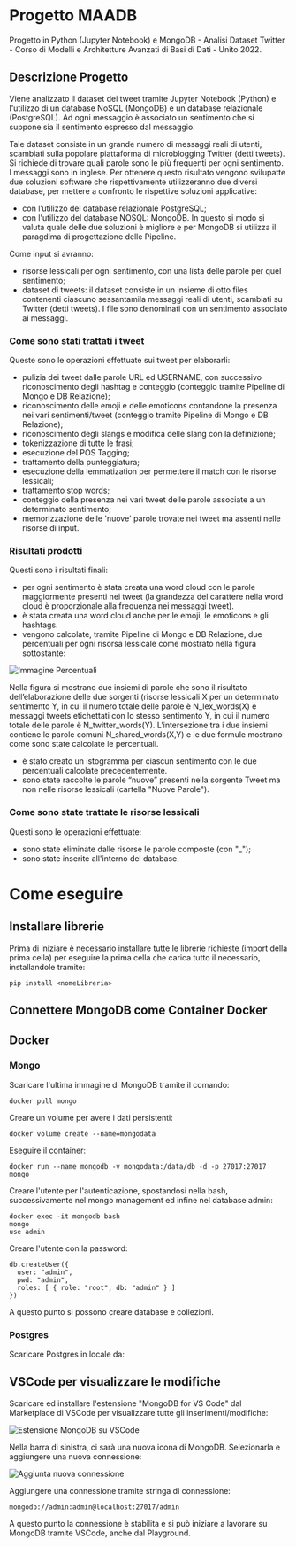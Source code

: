 # Progetto MAADB
Progetto in Python (Jupyter Notebook) e MongoDB - Analisi Dataset Twitter - Corso di Modelli e Architetture Avanzati di Basi di Dati - Unito 2022.

## Descrizione Progetto

Viene analizzato il dataset dei tweet tramite Jupyter Notebook (Python) e l'utilizzo di un database NoSQL (MongoDB) e un database relazionale (PostgreSQL). Ad ogni messaggio è associato un sentimento che si suppone sia il sentimento espresso dal messaggio.

Tale dataset consiste in un grande numero di messaggi reali di utenti, scambiati sulla popolare piattaforma di microblogging Twitter (detti tweets). 
Si richiede di trovare quali parole sono le più frequenti per ogni sentimento. I messaggi sono in inglese.
Per ottenere questo risultato vengono svilupatte due soluzioni software che rispettivamente utilizzeranno due diversi database, per mettere a confronto le rispettive soluzioni applicative: 
- con l’utilizzo del database relazionale PostgreSQL;
- con l'utilizzo del database NOSQL: MongoDB. 
In questo si modo si valuta quale delle due soluzioni è migliore e per MongoDB si utilizza il paragdima di progettazione delle Pipeline.

Come input si avranno:
- risorse lessicali per ogni sentimento, con una lista delle parole per quel sentimento;
- dataset di tweets: il dataset consiste in un insieme di otto files contenenti ciascuno sessantamila messaggi reali di utenti, scambiati su Twitter (detti tweets). I file sono denominati con un sentimento associato ai messaggi. 

### Come sono stati trattati i tweet

Queste sono le operazioni effettuate sui tweet per elaborarli:
- pulizia dei tweet dalle parole URL ed USERNAME, con successivo riconoscimento degli hashtag e conteggio (conteggio tramite Pipeline di Mongo e DB Relazione);
- riconoscimento delle emoji e delle emoticons contandone la presenza nei vari sentimenti/tweet (conteggio tramite Pipeline di Mongo e DB Relazione);
- riconoscimento degli slangs e modifica delle slang con la definizione;
- tokenizzazione di tutte le frasi;
- esecuzione del POS Tagging;
- trattamento della punteggiatura;
- esecuzione della lemmatization per permettere il match con le risorse lessicali;
- trattamento stop words;
- conteggio della presenza nei vari tweet delle parole associate a un determinato sentimento;
- memorizzazione delle 'nuove' parole trovate nei tweet ma assenti nelle risorse di input.

### Risultati prodotti

Questi sono i risultati finali:
- per ogni sentimento è stata creata una word cloud con le parole maggiormente presenti nei tweet (la grandezza del carattere nella word cloud è proporzionale alla frequenza nei messaggi tweet).
- è stata creata una word cloud anche per le emoji, le emoticons e gli hashtags.
- vengono calcolate, tramite Pipeline di Mongo e DB Relazione, due percentuali per ogni risorsa lessicale come mostrato nella figura sottostante:

![Immagine Percentuali](http://drive.google.com/uc?export=view&id=1-Ach8t9DVPMIQzrbxbn9655aKo2T5f6H)

Nella figura si mostrano due insiemi di parole che sono il risultato dell’elaborazione delle due sorgenti (risorse lessicali X per un determinato sentimento Y, in cui il numero totale delle parole è N_lex_words(X) e messaggi tweets etichettati con lo stesso sentimento Y, in cui il numero totale delle parole è N_twitter_words(Y). L’intersezione tra i due insiemi contiene le parole comuni N_shared_words(X,Y) e le due formule mostrano come sono state calcolate le percentuali. 
- è stato creato un istogramma per ciascun sentimento con le due percentuali calcolate precedentemente. 
- sono state raccolte le parole “nuove” presenti nella sorgente Tweet ma non nelle risorse lessicali (cartella "Nuove Parole").

### Come sono state trattate le risorse lessicali

Questi sono le operazioni effettuate:
- sono state eliminate dalle risorse le parole composte (con "_");
- sono state inserite all'interno del database.

# Come eseguire

## Installare librerie

Prima di iniziare è necessario installare tutte le librerie richieste (import della prima cella) per eseguire la prima cella che carica tutto il necessario, installandole tramite:
```
pip install <nomeLibreria>
```

## Connettere MongoDB come Container Docker
## Docker
### Mongo
Scaricare l'ultima immagine di MongoDB tramite il comando:
```
docker pull mongo
```
Creare un volume per avere i dati persistenti:
```
docker volume create --name=mongodata
```
Eseguire il container:
```
docker run --name mongodb -v mongodata:/data/db -d -p 27017:27017 mongo
```
Creare l'utente per l'autenticazione, spostandosi nella bash, successivamente nel mongo management ed infine nel database admin:
```
docker exec -it mongodb bash
mongo
use admin
```
Creare l'utente con la password:
```
db.createUser({
  user: "admin", 
  pwd: "admin", 
  roles: [ { role: "root", db: "admin" } ]
})
```

A questo punto si possono creare database e collezioni.

### Postgres

Scaricare Postgres in locale da: 

## VSCode per visualizzare le modifiche
Scaricare ed installare l'estensione "MongoDB for VS Code" dal Marketplace di VSCode per visualizzare tutte gli inserimenti/modifiche:

![Estensione MongoDB su VSCode](https://code.visualstudio.com/assets/docs/azure/mongodb/install-cosmosdb-extension.png)

Nella barra di sinistra, ci sarà una nuova icona di MongoDB. Selezionarla e aggiungere una nuova connessione:

![Aggiunta nuova connessione](https://code.visualstudio.com/assets/docs/azure/mongodb/cosmosdb-explorer.png)

Aggiungere una connessione tramite stringa di connessione:
```
mongodb://admin:admin@localhost:27017/admin
```

A questo punto la connessione è stabilita e si può iniziare a lavorare su MongoDB tramite VSCode, anche dal Playground.
